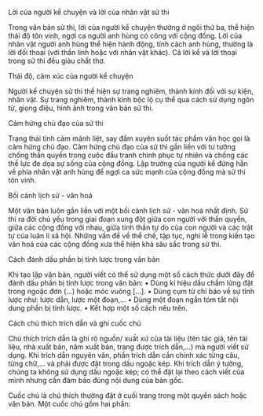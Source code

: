 Lời của người kể chuyện và lời của nhân vật sử thi

Trong văn bản sử thi, lời của người kể chuyện thường ở ngôi thứ ba, thể hiện thái độ tôn vinh, ngợi ca người anh hùng có công với cộng đồng. Lời của nhân vật người anh hùng thể hiện hành động, tính cách anh hùng, thường là lời đối thoại (với thần linh hoặc với nhân vật khác). Cả lời kể và lời thoại trong sử thi đều giàu chất thơ.

Thái độ, cảm xúc của người kể chuyện

Người kể chuyện sử thi thể hiện sự trang nghiêm, thành kính đối với sự kiện, nhân vật. Sự trang nghiêm, thành kính bộc lộ cụ thể qua cách sử dụng ngôn từ, giọng điệu, hình ảnh trong văn bản sử thi.

Cảm hứng chủ đạo của sử thi

Trạng thái tinh cảm mãnh liệt, say đắm xuyên suốt tác phẩm văn học gọi là cảm hứng chủ đạo. Cảm hứng chủ đạo của sử thi gắn liền với tư tưởng chống thần quyền trong cuộc đấu tranh chinh phục tự nhiên và chống các thế lực đe dọa sự sống của cộng đồng. Lập trường của người kể đứng hẳn về phía nhân vật anh hùng để ngợi ca sức mạnh của cộng đồng mà sử thi tôn vinh.

Bối cảnh lịch sử - văn hoá

Một văn bản luôn gắn liền với một bối cảnh lịch sử - văn hoá nhất định. Sử thi ra đời chủ yếu trong giai đoạn xung đột giữa con người với thần quyền, giữa các cộng đồng với nhau, giữa tinh thần tự do của con người và các trật tự của luân lí xã hội. Những vấn đề về thể chế, tập tục, nghi lễ trong kiến tạo văn hoá của các cộng đồng xưa thể hiện khá sâu sắc trong sử thi.

Cách đánh dấu phần bị tỉnh lược trong văn bản

Khi tạo lập văn bản, người viết có thể sử dụng một số cách thức dưới đây để đánh dấu phần bị tỉnh lược trong văn bản:
• Dùng kí hiệu dấu chấm lửng đặt trong ngoặc đơn (...) hoặc móc vuông [...].
• Dùng cụm từ chỉ báo về sự tỉnh lược như: lược dẫn, lược một đoạn,...
• Dùng một đoạn ngắn tóm tắt nội dung phần bị tỉnh lược.
• Kết hợp một số cách nêu trên.

Cách chú thích trích dẫn và ghi cuốc chú

Chú thích trích dẫn là ghi rõ nguồn/ xuất xứ của tài liệu (tên tác giả, tên tài liệu, nhà xuất bản, năm xuất bản, trang được trích dẫn,...) mà người viết sử dụng. Khi trích dẫn nguyên văn, phần trích dẫn cần chính xác từng câu, từng chữ,... và phải được đặt trong dấu ngoặc kép. Khi trích dẫn ý tưởng, chúng ta không sử dụng dấu ngoặc kép; có thể đặt lại theo cách viết của mình nhưng cần đảm bảo đúng nội dung của bản gốc.

Cuốc chú là chú thích thường đặt ở cuối trang trong một quyển sách hoặc văn bản. Một cuốc chú gồm hai phần: